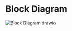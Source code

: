 # Block Diagram

![Block Diagram drawio](https://user-images.githubusercontent.com/94425272/144466609-0cab75f5-13c5-41e6-aa26-13cdd919b5f4.png)
